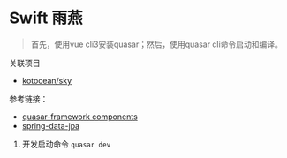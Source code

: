 # Swift 雨燕

> 首先，使用vue cli3安装quasar；然后，使用quasar cli命令启动和编译。

关联项目
+ [kotocean/sky](https://gitee.com/kotoceans/sky)

参考链接：
+ [quasar-framework components](https://quasar-framework.org/components/)
+ [spring-data-jpa](https://spring.io/projects/spring-data-jpa)

1. 开发启动命令 `quasar dev`